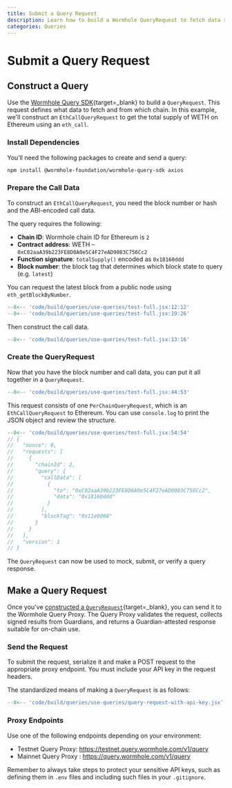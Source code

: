 ```yaml
---
title: Submit a Query Request
description: Learn how to build a Wormhole QueryRequest to fetch data such as the total supply of WETH on Ethereum.
categories: Queries
---
```


# Submit a Query Request

## Construct a Query

Use the [Wormhole Query SDK](https://www.npmjs.com/package/@wormhole-foundation/wormhole-query-sdk){target=\_blank} to build a `QueryRequest`. This request defines what data to fetch and from which chain. In this example, we'll construct an `EthCallQueryRequest` to get the total supply of WETH on Ethereum using an `eth_call`.

### Install Dependencies

You’ll need the following packages to create and send a query:

```bash
npm install @wormhole-foundation/wormhole-query-sdk axios
```

### Prepare the Call Data

To construct an `EthCallQueryRequest`, you need the block number or hash and the ABI-encoded call data.

The query requires the following:

- **Chain ID**: Wormhole chain ID for Ethereum is `2`
- **Contract address**: WETH – `0xC02aaA39b223FE8D0A0e5C4F27eAD9083C756Cc2`
- **Function signature**: `totalSupply()` encoded as `0x18160ddd`
- **Block number**: the block tag that determines which block state to query (e.g. `latest`)

You can request the latest block from a public node using `eth_getBlockByNumber`.

```jsx
--8<-- 'code/build/queries/use-queries/test-full.jsx:12:12'
--8<-- 'code/build/queries/use-queries/test-full.jsx:19:26'
```

Then construct the call data.

```jsx
--8<-- 'code/build/queries/use-queries/test-full.jsx:13:16'
```

### Create the QueryRequest

Now that you have the block number and call data, you can put it all together in a `QueryRequest`.

```jsx
--8<-- 'code/build/queries/use-queries/test-full.jsx:44:53'
```

This request consists of one `PerChainQueryRequest`, which is an `EthCallQueryRequest` to Ethereum. You can use `console.log` to print the JSON object and review the structure.

```jsx
--8<-- 'code/build/queries/use-queries/test-full.jsx:54:54'
// {
//   "nonce": 0,
//   "requests": [
//     {
//       "chainId": 2,
//       "query": {
//         "callData": [
//           {
//             "to": "0xC02aaA39b223FE8D0A0e5C4F27eAD9083C756Cc2",
//             "data": "0x18160ddd"
//           }
//         ],
//         "blockTag": "0x11e9068"
//       }
//     }
//   ],
//   "version": 1
// }
```

The `QueryRequest` can now be used to mock, submit, or verify a query response.

## Make a Query Request

Once you've [constructed a `QueryRequest`](/docs/products/queries/guides/submit-query/#construct-a-query){target=\_blank}, you can send it to the Wormhole Query Proxy. The Query Proxy validates the request, collects signed results from Guardians, and returns a Guardian-attested response suitable for on-chain use.

### Send the Request

To submit the request, serialize it and make a POST request to the appropriate proxy endpoint. You must include your API key in the request headers.

The standardized means of making a `QueryRequest` is as follows:

```jsx
--8<-- 'code/build/queries/use-queries/query-request-with-api-key.jsx'
```

### Proxy Endpoints

Use one of the following endpoints depending on your environment:

- Testnet Query Proxy: https://testnet.query.wormhole.com/v1/query
- Mainnet Query Proxy : https://query.wormhole.com/v1/query

Remember to always take steps to protect your sensitive API keys, such as defining them in `.env` files and including such files in your `.gitignore`.
